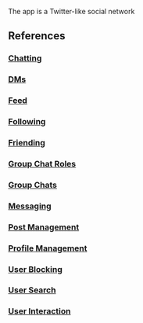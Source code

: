 The app is a Twitter-like social network

## References

### [Chatting](./chatting.md)

### [DMs](./dms.md)

### [Feed](./feed.md)

### [Following](./following.md)

### [Friending](./friending.md)

### [Group Chat Roles](./group-chat-roles.md)

### [Group Chats](./group-chats.md)

### [Messaging](./messaging.md)

### [Post Management](./post-management.md)

### [Profile Management](./profile-management.md)

### [User Blocking](./user-blocking.md)

### [User Search](./user-search.md)

### [User Interaction](./users-interaction.md)
